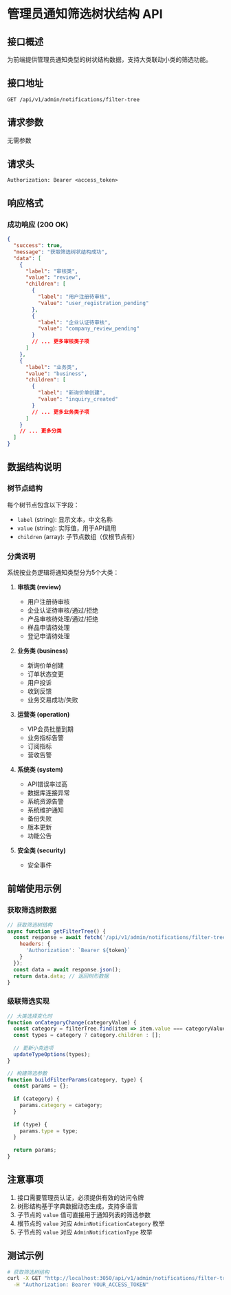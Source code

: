 # 管理员通知筛选树状结构 API

## 接口概述

为前端提供管理员通知类型的树状结构数据，支持大类联动小类的筛选功能。

## 接口地址

```
GET /api/v1/admin/notifications/filter-tree
```

## 请求参数

无需参数

## 请求头

```
Authorization: Bearer <access_token>
```

## 响应格式

### 成功响应 (200 OK)

```json
{
  "success": true,
  "message": "获取筛选树状结构成功",
  "data": [
    {
      "label": "审核类",
      "value": "review",
      "children": [
        {
          "label": "用户注册待审核",
          "value": "user_registration_pending"
        },
        {
          "label": "企业认证待审核", 
          "value": "company_review_pending"
        }
        // ... 更多审核类子项
      ]
    },
    {
      "label": "业务类",
      "value": "business", 
      "children": [
        {
          "label": "新询价单创建",
          "value": "inquiry_created"
        }
        // ... 更多业务类子项
      ]
    }
    // ... 更多分类
  ]
}
```

## 数据结构说明

### 树节点结构

每个树节点包含以下字段：

- `label` (string): 显示文本，中文名称
- `value` (string): 实际值，用于API调用
- `children` (array): 子节点数组（仅根节点有）

### 分类说明

系统按业务逻辑将通知类型分为5个大类：

1. **审核类 (review)**
   - 用户注册待审核
   - 企业认证待审核/通过/拒绝
   - 产品审核待处理/通过/拒绝
   - 样品申请待处理
   - 登记申请待处理

2. **业务类 (business)**
   - 新询价单创建
   - 订单状态变更
   - 用户投诉
   - 收到反馈
   - 业务交易成功/失败

3. **运营类 (operation)**
   - VIP会员批量到期
   - 业务指标告警
   - 订阅指标
   - 营收告警

4. **系统类 (system)**
   - API错误率过高
   - 数据库连接异常
   - 系统资源告警
   - 系统维护通知
   - 备份失败
   - 版本更新
   - 功能公告

5. **安全类 (security)**
   - 安全事件

## 前端使用示例

### 获取筛选树数据

```javascript
// 获取筛选树结构
async function getFilterTree() {
  const response = await fetch('/api/v1/admin/notifications/filter-tree', {
    headers: {
      'Authorization': `Bearer ${token}`
    }
  });
  const data = await response.json();
  return data.data; // 返回树形数据
}
```

### 级联筛选实现

```javascript
// 大类选择变化时
function onCategoryChange(categoryValue) {
  const category = filterTree.find(item => item.value === categoryValue);
  const types = category ? category.children : [];
  
  // 更新小类选项
  updateTypeOptions(types);
}

// 构建筛选参数
function buildFilterParams(category, type) {
  const params = {};
  
  if (category) {
    params.category = category;
  }
  
  if (type) {
    params.type = type;
  }
  
  return params;
}
```

## 注意事项

1. 接口需要管理员认证，必须提供有效的访问令牌
2. 树形结构基于字典数据动态生成，支持多语言
3. 子节点的 `value` 值可直接用于通知列表的筛选参数
4. 根节点的 `value` 对应 `AdminNotificationCategory` 枚举
5. 子节点的 `value` 对应 `AdminNotificationType` 枚举

## 测试示例

```bash
# 获取筛选树结构
curl -X GET "http://localhost:3050/api/v1/admin/notifications/filter-tree" \
  -H "Authorization: Bearer YOUR_ACCESS_TOKEN"
```